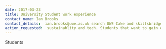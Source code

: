 ```yaml
---
date: 2017-03-23
title: University Student work experience
contact_name: Ian Brooks
contact_details:  ian.brooks@uwe.ac.uk search UWE Cake and skillsbridge.ac.uk
action_requested:  sustainablity and tech. Students that want to gain experience through working with NFPs
---
```

Students
